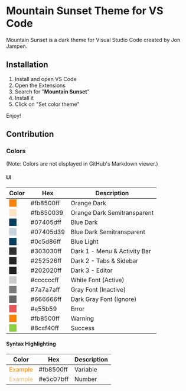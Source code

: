 # Mountain Sunset Theme for VS Code
Mountain Sunset is a dark theme for Visual Studio Code created by Jon Jampen.

## Installation
1. Install and open VS Code
1. Open the Extensions
1. Search for "**Mountain Sunset**"
1. Install it
1. Click on "Set color theme"

Enjoy!

## Contribution
### Colors
(Note: Colors are not displayed in GitHub's Markdown viewer.)
#### UI
| Color | Hex | Description |
| ----- | --- | ----------- |
| <div style="background-color: #fb8500ff; width: 20px; height: 20px"></div> | #fb8500ff | Orange Dark |
| <div style="background-color: #fb850039; width: 20px; height: 20px"></div> | #fb850039 | Orange Dark Semitransparent |
| <div style="background-color: #07405dff; width: 20px; height: 20px"></div> | #07405dff | Blue Dark |
| <div style="background-color: #07405d39; width: 20px; height: 20px"></div> | #07405d39 | Blue Dark Semitransparent |
| <div style="background-color: #07405dff; width: 20px; height: 20px"></div> | #0c5d86ff | Blue Light |
| <div style="background-color: #303030ff; width: 20px; height: 20px"></div> | #303030ff | Dark 1 - Menu & Activity Bar |
| <div style="background-color: #252526ff; width: 20px; height: 20px"></div> | #252526ff | Dark 2 - Tabs & Sidebar |
| <div style="background-color: #202020ff; width: 20px; height: 20px"></div> | #202020ff | Dark 3 - Editor |
| <div style="background-color: #ccccccff; width: 20px; height: 20px"></div> | #ccccccff | White Font (Active) |
| <div style="background-color: #7a7a7aff; width: 20px; height: 20px"></div> | #7a7a7aff | Gray Font (Inactive) |
| <div style="background-color: #666666ff; width: 20px; height: 20px"></div> | #666666ff | Dark Gray Font (Ignore) |
| <div style="background-color: #e55b59; width: 20px; height: 20px"></div> | #e55b59 | Error |
| <div style="background-color: #fb8500ff; width: 20px; height: 20px"></div> | #fb8500ff | Warning |
| <div style="background-color: #8ccf40ff; width: 20px; height: 20px"></div> | #8ccf40ff | Success |

#### Syntax Highlighting
| Color | Hex | Description |
| ----- | --- | ----------- |
| <div style="color: #fb8500ff">Example</div> | #fb8500ff | Variable |
| <div style="color: #e5c07bff">Example</div> | #e5c07bff | Number |